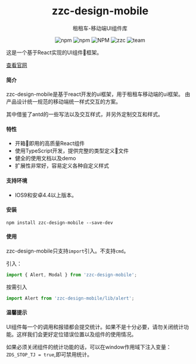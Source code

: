 <h1 align="center">zzc-design-mobile</h1>
<p align="center">租租车-移动端UI组件库</p>
<p align='center'>
<img alt='npm' src='https://img.shields.io/npm/v/zzc-design-mobile'/>
<img alt='npm' src='https://img.shields.io/npm/dw/zzc-design-mobile'/>
<img alt='NPM' src='https://img.shields.io/npm/l/zzc-design-mobile'/>
<img alt='zzc' src='https://img.shields.io/badge/company-%E7%A7%9F%E7%A7%9F%E8%BD%A6-blue'/>
<img alt='team' src='https://img.shields.io/badge/team-IRC--FE-yellow'/>
</p>


这是一个基于React实现的UI组件框架。

[查看官网](https://lllllamho.github.io/zzc-design-mobile/index.html)

#### 简介
zzc-design-mobile是基于react开发的ui框架，用于租租车移动端的ui框架。
由产品设计统一规范的移动端统一样式交互的方案。

其中借鉴了antd的一些写法以及交互样式，并另外定制交互和样式。

#### 特性

- 开箱即用的高质量React组件
- 使用TypeScript开发，提供完整的类型定义文件
- 健全的使用文档以及demo
- 扩展性非常好，容易定义各种自定义样式

#### 支持环境

- IOS9和安卓4.4以上版本。

#### 安装

```Shell
npm install zzc-design-mobile --save-dev
```

#### 使用
zzc-design-mobile只支持`import`引入。不支持`cmd`。

引入：

```JavaScript
import { Alert, Modal } from 'zzc-design-mobile';
```

按需引入
```JavaScript
import Alert from 'zzc-design-mobile/lib/alert';
```

#### 温馨提示

UI组件每一个的调用和报错都会提交统计。如果不是十分必要，请勿关闭统计功能。这样我们会更好定位错误位置以及组件的使用情况。

如果必须关闭组件的统计功能的话，可以在window作用域下注入变量：`ZDS_STOP_TJ = true`,即可禁用统计。



